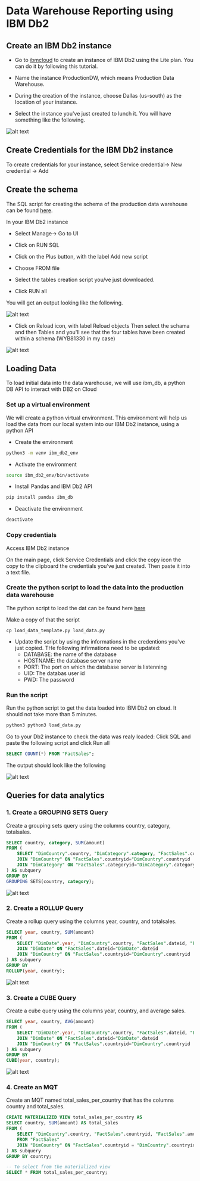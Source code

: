 # Data Warehouse Reporting using IBM Db2

## Create an IBM Db2 instance

- Go to [ibmcloud]() to create an instance of IBM Db2 using the Lite plan. You can do it by following this tutorial.
- Name the instance ProductionDW, which means Production Data Warehouse.
- During the creation of the instance, choose Dallas (us-south) as the location of your instance.

- Select the instance you've just created to lunch it. You will have something like the following.

![alt text](./../../resources/images/lunch_db2_instance.png)

## Create Credentials for the IBM Db2 instance

To create credentials for your instance, select Service credential-> New credential -> Add

## Create the schema

The SQL script for creating the schema of the production data warehouse can be found [here](./../../resources/create_tables.sql).

In your IBM Db2 instance
- Select Manage-> Go to UI
- Click on RUN SQL

- Click on the Plus button, with the label Add new script

- Choose FROM file

- Select the tables creation script you/ve just downloaded.

- Click RUN all

You will get an output looking like the following.

![alt text](./../../resources/images/create_tables.png)

- Click on Reload icon, with label Reload objects
Then select the schama and then Tables and you'll see that the four tables have been created within a schema (WYB81330 in my case)

![alt text](./../../resources/tables_list.png)

## Loading Data

To load initial data into the data warehouse, we will use ibm_db, a python DB API to interact with DB2 on Cloud

### Set up a virtual environment
We will create a python virtual environment. This environment will help us load the data from our local system into our IBM Db2 instance, using a python API

- Create the environment

```sh
python3 -m venv ibm_db2_env
```

- Activate the environment

```sh
source ibm_db2_env/bin/activate
```
- Install Pandas and IBM Db2 API

```sh
pip install pandas ibm_db
```

- Deactivate the environment

```sh
deactivate
```

### Copy credentials

Access IBM Db2 instance

On the main page, click Service Credentials and click the copy icon the copy to the clipboard the credentials you've just created. Then paste it into a text file.

### Create the python script to load the data into the production data warehouse

The python script to load the dat can be found here [here](./../../load_data_template.py)

Make a copy of that the script
```
cp load_data_template.py load_data.py
```
- Update the script by using the informations in the credentions you've just copied. THe following infirmations need to be updated:
    - DATABASE: the name of the database
    - HOSTNAME: the database server name
    - PORT: The port on which the database server is listenning
    - UID: The databas user id
    - PWD: The password

### Run the script

Run the python script to get the data loaded into IBM Db2 on cloud. It should not take more than 5 minutes.

```sh
python3 python3 load_data.py
```

Go to your Db2 instance to check the data was realy loaded: Click SQL and paste the following script and click Run all

```sql
SELECT COUNT(*) FROM "FactSales";
```

The output should look like the following

![alt text](image.png)

## Queries for data analytics

### 1. Create a GROUPING SETS Query

Create a grouping sets query using the columns country, category, totalsales.

```sql
SELECT country, category, SUM(amount)
FROM (
    SELECT "DimCountry".country, "DimCategory".category, "FactSales".countryid, "FactSales".categoryid, amount FROM "FactSales"
    JOIN "DimCountry" ON "FactSales".countryid="DimCountry".countryid
    JOIN "DimCategory" ON "FactSales".categoryid="DimCategory".categoryid
) AS subquery
GROUP BY
GROUPING SETS(country, category);
```

![alt text](./../../resources/images/ibm_db2/groupingsets.png)

### 2. Create a ROLLUP Query

Create a rollup query using the columns year, country, and totalsales.

```sql
SELECT year, country, SUM(amount)
FROM (
    SELECT "DimDate".year, "DimCountry".country, "FactSales".dateid, "FactSales".countryid, amount FROM "FactSales"
    JOIN "DimDate" ON "FactSales".dateid="DimDate".dateid
    JOIN "DimCountry" ON "FactSales".countryid="DimCountry".countryid
) AS subquery
GROUP BY
ROLLUP(year, country);

```

![alt text](./../../resources/images/ibm_db2/rollup.png)

### 3. Create a CUBE Query

Create a cube query using the columns year, country, and average sales.

```sql
SELECT year, country, AVG(amount)
FROM (
    SELECT "DimDate".year, "DimCountry".country, "FactSales".dateid, "FactSales".countryid, amount FROM "FactSales"
    JOIN "DimDate" ON "FactSales".dateid="DimDate".dateid
    JOIN "DimCountry" ON "FactSales".countryid="DimCountry".countryid
) AS subquery
GROUP BY
CUBE(year, country);
```

![alt text](./../../resources/images/ibm_db2/cube.png)


### 4. Create an MQT

Create an MQT named total_sales_per_country that has the columns country and total_sales.

```sql
CREATE MATERIALIZED VIEW total_sales_per_country AS 
SELECT country, SUM(amount) AS total_sales
FROM (
    SELECT "DimCountry".country, "FactSales".countryid, "FactSales".amount 
    FROM "FactSales"
    JOIN "DimCountry" ON "FactSales".countryid = "DimCountry".countryid
) AS subquery
GROUP BY country;

-- To select from the materialized view
SELECT * FROM total_sales_per_country;
```
